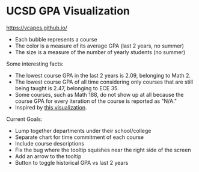 # UCSD GPA Visualization
https://vcapes.github.io/

- Each bubble represents a course
- The color is a measure of its average GPA (last 2 years, no summer)
- The size is a measure of the number of yearly students (no summer)

Some interesting facts:
- The lowest course GPA in the last 2 years is 2.09, belonging to Math 2.
- The lowest course GPA of all time considering only courses that are still being taught is 2.47, belonging to ECE 35.
- Some courses, such as Math 188, do not show up at all because the course GPA for every iteration of the course is reported as "N/A."
- Inspired by <a href="https://waf.cs.illinois.edu/discovery/gpa_of_every_course_at_illinois/" target="_blank"> this visualization</a>.

Current Goals:
- Lump together departments under their school/college
- Separate chart for time commitment of each course
- Include course descriptions
- Fix the bug where the tooltip squishes near the right side of the screen
- Add an arrow to the tooltip
- Button to toggle historical GPA vs last 2 years
